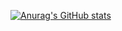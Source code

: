 [![Anurag's GitHub stats](https://github-readme-stats.vercel.app/api?username=dotoryeee)](https://github.com/anuraghazra/github-readme-stats)
